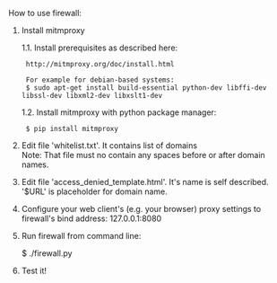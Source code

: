 How to use firewall:

1. Install mitmproxy

   1.1. Install prerequisites as described here:

        http://mitmproxy.org/doc/install.html  

        For example for debian-based systems:
        $ sudo apt-get install build-essential python-dev libffi-dev libssl-dev libxml2-dev libxslt1-dev

   1.2. Install mitmproxy with python package manager:
     
        $ pip install mitmproxy  

2. Edit file 'whitelist.txt'. It contains list of domains  
   Note: That file must no contain any spaces before or after domain names.

3. Edit file 'access_denied_template.html'. It's name is self described. '$URL' is placeholder for domain name. 

4. Configure your web client's (e.g. your browser) proxy settings to firewall's bind address: 127.0.0.1:8080 

5. Run firewall from command line:

   $ ./firewall.py 

6. Test it!
